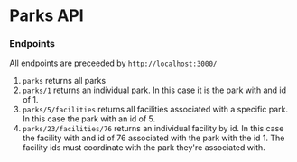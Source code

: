# Parks API

### Endpoints
All endpoints are preceeded by `http://localhost:3000/`
  1. `parks` returns all parks
  2. `parks/1` returns an individual park. In this case it is the park with and id of 1.
  3. `parks/5/facilities` returns all facilities associated with a specific park. In this case the park with an id of 5.
  4. `parks/23/facilities/76` returns an individual facility by id. In this case the facility with and id of 76 associated with the park with the id 1. The facility ids must coordinate with the park they're associated with.
